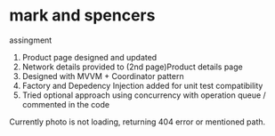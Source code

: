 # mark and spencers
assingment


1.  Product page designed and updated
2.  Network details provided to (2nd page)Product details page
3. Designed with MVVM + Coordinator pattern
4. Factory and Depedency Injection added for unit test compatibility 
5. Tried optional approach using concurrency with operation queue / commented in the code

Currently photo is not loading, returning 404 error or mentioned path.
